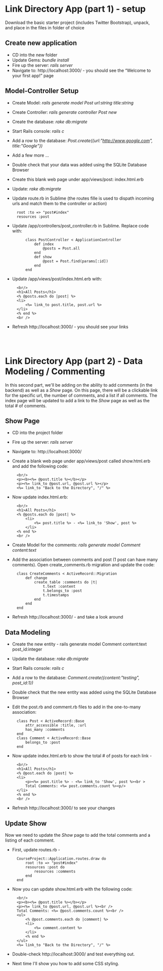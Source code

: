 Link Directory App (part 1) - setup 
=================

Download the basic starter project (includes Twitter Bootstrap), unpack, and place in the files in folder of choice

Create new application
----------------------
- CD into the new folder
- Update Gems: *bundle install*
- Fire up the server: *rails server*
- Navigate to: http://localhost:3000/ - you should see the “Welcome to your first app!” page

Model-Controller Setup
----------------------
- Create Model: *rails generate model Post url:string title:string*
- Create Controller: *rails generate controller Post new*
- Create the database: *rake db:migrate*
- Start Rails console: *rails c*
- Add a row to the database: *Post.create({url:"http://www.google.com", title:"Google"})*
- Add a few more …
- Double check that your data was added using the SQLite Database Browser
- Create this blank web page under app/views/post: index.html.erb
- Update: *rake db:migrate*
- Update route.rb in Sublime (the routes fille is used to dispath incoming urls and match them to the controller or action)

        root :to => "post#index"
        resources :post        
- Update /app/controllers/post_controller.rb in Sublime. Replace code with:

            class PostController < ApplicationController
                def index
                    @posts = Post.all
                end
                def show
                    @post = Post.find(params[:id])
                end
            end
- Update /app/views/post/index.html.erb with:

        <br/>
        <h1>All Posts</h1>
        <% @posts.each do |post| %>
        <li>
         	<%= link_to post.title, post.url %>
        </li>
        <% end %>
        <br />        
- Refresh http://localhost:3000/ - you should see your links

<br />
<br />


Link Directory App (part 2) - Data Modeling / Commenting
=================

In this second part, we'll be adding on the ability to add comments (in the backend) as well as a *Show* page. On this page, there will be a clickable link for the specific url, the number of comments, and a list if all comments. The index page will be updated to add a link to the *Show* page as well as the total # of comments. 

## Show Page

- CD into the project folder
- Fire up the server: *rails server*
- Navigate to: http://localhost:3000/
- Create a blank web page under app/views/post called show.html.erb and add the following code:

		<br/>
		<p><b><%= @post.title %></b></p>
		<p><%= link_to @post.url, @post.url %></p>
		<%= link_to "Back to the Directory", "/" %>
- Now update index.html.erb:
		
		<br/>
		<h1>All Posts</h1>
		<% @posts.each do |post| %>
			<li>
				<%= post.title %> - <%= link_to 'Show', post %>
			</li>
		<% end %>
		<br />
- Create Model for the comments: *rails generate model Comment content:text*
- Add the association between comments and post (1 post can have many comments). Open create_comments.rb migration and update the code:
	
		class CreateComments < ActiveRecord::Migration
  			def change
    			create_table :comments do |t|
      				t.text :content
					t.belongs_to :post
      				t.timestamps
    			end
  			end
		end
- Refresh http://localhost:3000/ - and take a look around

## Data Modeling

- Create the new entity - rails generate model Comment content:text post_id:integer
- Update the database: *rake db:migrate*
- Start Rails console: *rails c*
- Add a row to the database: *Comment.create({content:"testing", post_id:1})*
- Double check that the new entity was added using the SQLite Database Browser
- Edit the post.rb and comment.rb files to add in the one-to-many association:

		class Post < ActiveRecord::Base
  			attr_accessible :title, :url
  			has_many :comments
		end
		class Comment < ActiveRecord::Base
  			belongs_to :post
		end
- Now update index.html.erb to show the total # of posts for each link -

		<br/>
		<h1>All Posts</h1>
		<% @post.each do |post| %>
		<li>
			<p><%= post.title %> - <%= link_to 'Show', post %><br >
			Total Comments: <%= post.comments.count %><p/>
		</li>
		<% end %>
		<br />
- Refresh http://localhost:3000/ to see your changes


## Update Show

Now we need to update the *Show* page to add the total comments and a listing of each comment. 

- First, update routes.rb -

		CourseProject::Application.routes.draw do
  			root :to => "post#index"
    		resources :post do
    			resources :comments
    		end
		end
- Now you can update show.html.erb with the following code:

		<br/>
		<p><b><%= @post.title %></b></p>
		<p><%= link_to @post.url, @post.url %><br />
		Total Comments: <%= @post.comments.count %><br />
		<ul>
			<% @post.comments.each do |comment| %>
			<li>
				<%= comment.content %>
			</li>
			<% end %>
		</ul>
		<%= link_to "Back to the Directory", "/" %>
- Double-check http://localhost:3000/ and test everything out.
- Next time I'll show you how to add some CSS styling.















